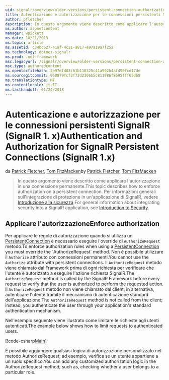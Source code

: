 ```yaml
---
uid: signalr/overview/older-versions/persistent-connection-authorization
title: Autenticazione e autorizzazione per le connessioni persistenti SignalR (SignalR 1. x) | Documenti Microsoft
author: pfletcher
description: In questo argomento viene descritto come applicare l'autorizzazione in una connessione permanente. Per informazioni generali sull'integrazione di protezione in un'applicazione di SignalR,...
ms.author: aspnetcontent
manager: wpickett
ms.date: 10/21/2013
ms.topic: article
ms.assetid: c34bc627-41af-4c21-a817-e97a19a7f252
ms.technology: dotnet-signalr
ms.prod: .net-framework
msc.legacyurl: /signalr/overview/older-versions/persistent-connection-authorization
msc.type: authoredcontent
ms.openlocfilehash: 2e97dfd03c61b110325c41a992b4af490fcd17de
ms.sourcegitcommit: 060879fcf3f73d2366b5c811986f8695fff65db8
ms.translationtype: MT
ms.contentlocale: it-IT
ms.lasthandoff: 01/24/2018
---
```

<a name="authentication-and-authorization-for-signalr-persistent-connections-signalr-1x"></a><span data-ttu-id="40539-104">Autenticazione e autorizzazione per le connessioni persistenti SignalR (SignalR 1. x)</span><span class="sxs-lookup"><span data-stu-id="40539-104">Authentication and Authorization for SignalR Persistent Connections (SignalR 1.x)</span></span>
====================
<span data-ttu-id="40539-105">da [Patrick Fletcher](https://github.com/pfletcher), [Tom FitzMacken](https://github.com/tfitzmac)</span><span class="sxs-lookup"><span data-stu-id="40539-105">by [Patrick Fletcher](https://github.com/pfletcher), [Tom FitzMacken](https://github.com/tfitzmac)</span></span>

> <span data-ttu-id="40539-106">In questo argomento viene descritto come applicare l'autorizzazione in una connessione permanente.</span><span class="sxs-lookup"><span data-stu-id="40539-106">This topic describes how to enforce authorization on a persistent connection.</span></span> <span data-ttu-id="40539-107">Per informazioni generali sull'integrazione di protezione in un'applicazione di SignalR, vedere [Introduzione alla sicurezza](index.md).</span><span class="sxs-lookup"><span data-stu-id="40539-107">For general information about integrating security into a SignalR application, see [Introduction to Security](index.md).</span></span>


## <a name="enforce-authorization"></a><span data-ttu-id="40539-108">Applicare l'autorizzazione</span><span class="sxs-lookup"><span data-stu-id="40539-108">Enforce authorization</span></span>

<span data-ttu-id="40539-109">Per applicare le regole di autorizzazione quando si utilizza un [PersistentConnection](https://msdn.microsoft.com/library/microsoft.aspnet.signalr.persistentconnection(v=vs.111).aspx) è necessario eseguire l'override di `AuthorizeRequest` metodo.</span><span class="sxs-lookup"><span data-stu-id="40539-109">To enforce authorization rules when using a [PersistentConnection](https://msdn.microsoft.com/library/microsoft.aspnet.signalr.persistentconnection(v=vs.111).aspx) you must override the `AuthorizeRequest` method.</span></span> <span data-ttu-id="40539-110">Non è possibile utilizzare il `Authorize` attributo con connessioni permanenti.</span><span class="sxs-lookup"><span data-stu-id="40539-110">You cannot use the `Authorize` attribute with persistent connections.</span></span> <span data-ttu-id="40539-111">Il `AuthorizeRequest` metodo viene chiamato dal Framework prima di ogni richiesta per verificare che l'utente è autorizzato a eseguire l'azione richiesta SignalR.</span><span class="sxs-lookup"><span data-stu-id="40539-111">The `AuthorizeRequest` method is called by the SignalR Framework before every request to verify that the user is authorized to perform the requested action.</span></span> <span data-ttu-id="40539-112">Il `AuthorizeRequest` metodo non viene chiamato dal client; in alternativa, autenticare l'utente tramite il meccanismo di autenticazione standard dell'applicazione.</span><span class="sxs-lookup"><span data-stu-id="40539-112">The `AuthorizeRequest` method is not called from the client; instead, you authenticate the user through your application's standard authentication mechanism.</span></span>

<span data-ttu-id="40539-113">Nell'esempio seguente viene illustrato come limitare le richieste agli utenti autenticati.</span><span class="sxs-lookup"><span data-stu-id="40539-113">The example below shows how to limit requests to authenticated users.</span></span>

[!code-csharp[Main](persistent-connection-authorization/samples/sample1.cs)]

<span data-ttu-id="40539-114">È possibile aggiungere qualsiasi logica di autorizzazione personalizzato nel metodo AuthorizeRequest; ad esempio, verifica se un utente appartiene a un ruolo specifico.</span><span class="sxs-lookup"><span data-stu-id="40539-114">You can add any customized authorization logic in the AuthorizeRequest method; such as, checking whether a user belongs to a particular role.</span></span>
